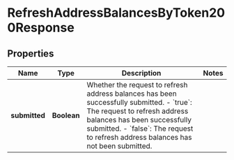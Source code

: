 

# RefreshAddressBalancesByToken200Response


## Properties

| Name | Type | Description | Notes |
|------------ | ------------- | ------------- | -------------|
|**submitted** | **Boolean** | Whether the request to refresh address balances has been successfully submitted. - &#x60;true&#x60;: The request to refresh address balances has been successfully submitted. - &#x60;false&#x60;: The request to  refresh address balances has not been submitted.  |  |



